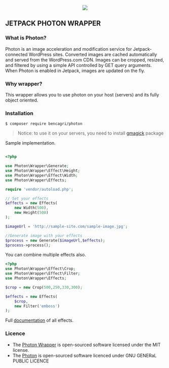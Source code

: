 
<p align="center"><img src="https://raw.githubusercontent.com/bencagri/photon-wrapper/master/examples/images/main"></p>


## JETPACK PHOTON WRAPPER

### What is Photon?

Photon is an image acceleration and modification service for Jetpack-connected WordPress sites. Converted images are cached automatically and served from the WordPress.com CDN. Images can be cropped, resized, and filtered by using a simple API controlled by GET query arguments. When Photon is enabled in Jetpack, images are updated on the fly.

### Why wrapper?

This wrapper allows you to use photon on your host (servers) and its fully object oriented.


### Installation

```
$ composer require bencagri/photon
```

> Notice: to use it on your servers, you need to install [gmagick](https://pecl.php.net/package/gmagick) package

Sample implementation.
```php

<?php

use Photon\Wrapper\Generate;
use Photon\Wrapper\Effect\Height;
use Photon\Wrapper\Effect\Width;
use Photon\Wrapper\Effects;

require 'vendor/autoload.php';

// Set your effects
$effects = new Effects(
    new Width(500),
    new Height(500)
);

$imageUrl = 'http://sample-site.com/sample-image.jpg';

//Generate image with your effects
$process = new Generate($imageUrl,$effects);
$process->process();
```

You can combine multiple effects also.

```php
<?php
use Photon\Wrapper\Effect\Crop;
use Photon\Wrapper\Effect\Filter;
use Photon\Wrapper\Effects;

$crop = new Crop(500,250,330,300);

$effects = new Effects(
    $crop,
    new Filter('emboss')
);
```

Full [documentation](examples/readme.md) of all effects.


### Licence
* The [Photon Wrapper](LICENCE) is open-sourced software licensed under the MIT license.
* The [Photon](https://code.trac.wordpress.org/browser/photon/LICENSE) is open-sourced software licenced under GNU GENERaL PUBLIC LICENCE
